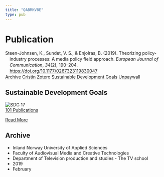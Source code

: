 ```yaml
---
title: "QABRKV8E"
type: pub
---
```

<h1>Publication</h1>
<article id="csl-bib-container-QABRKV8E" class="csl-bib-container">
  <div class="csl-bib-body" style="line-height: 1.35; padding-left: 1em; text-indent:-1em;">
  <div class="csl-entry">Steen-Johnsen, K., Sundet, V. S., &amp; Enjolras, B. (2019). Theorizing policy-industry processes: A media policy field approach. <i>European Journal of Communication</i>, <i>34</i>(2), 190&#x2013;204. <a href="https://doi.org/10.1177/0267323119830047">https://doi.org/10.1177/0267323119830047</a></div>
</div>
  <div class="csl-bib-buttons">
    <a href="#taxonomy-article-QABRKV8E" class="csl-bib-button">Archive</a>
    <a href alt="Cristin URL" class="csl-bib-button">Cristin</a>
    <a href alt="Zotero URL" class="csl-bib-button">Zotero</a>
    <a href="#sdg-article-QABRKV8E" class="csl-bib-button">Sustainable Development Goals</a>
    <a href="https://journals.sagepub.com/doi/pdf/10.1177/0267323119830047" class="csl-bib-button">Unpaywall</a>
  </div>
  <div id="csl-bib-meta-container-QABRKV8E"></div>
</article>
<div id="csl-bib-meta-QABRKV8E" class="csl-bib-meta">
  <article id="sdg-article-QABRKV8E" class="sdg-article">
    <h1>Sustainable Development Goals</h1>
    <div class="sdg-container"><div id="sdg17" class="sdg">
<img src="{{< params subfolder >}}images/sdg/sdg17_en.png" class="image" alt="SDG 17">
<div class="sdg-overlay">
<a href="{{< params subfolder >}}en/archive/?sdg=17#archive" class="sdg-publication-count"><span>101</span> Publications</a>
<p><a href="https://sdgs.un.org/goals/goal17" class="sdg-read-more">Read More</a></p>
</div>
</div></div>
  </article>
  <article id="taxonomy-article-QABRKV8E" class="taxonomy-article">
    <h1>Archive</h1>
    <ul>
      <li>Inland Norway University of Applied Sciences</li>
      <li>Faculty of Audiovisual Media and Creative Technologies</li>
      <li>Department of Television production and studies - The TV school</li>
      <li>2019</li>
      <li>February</li>
    </ul>
  </article>
</div>
